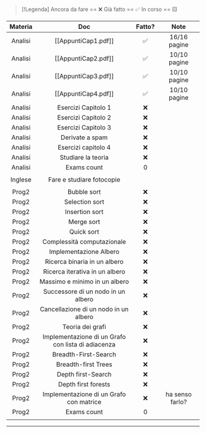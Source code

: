 	
> [!Legenda]
> Ancora da fare == ❌ 
> Già fatto == ✅
> In corso == 🟨
> 

| Materia |                          Doc                           | Fatto? |      Note       |
| :-----: | :----------------------------------------------------: | :----: | :-------------: |
| Analisi |                  [[AppuntiCap1.pdf]]                   |   ✅    |  16/16 pagine   |
| Analisi |                  [[AppuntiCap2.pdf]]                   |   ✅    |  10/10 pagine   |
| Analisi |                  [[AppuntiCap3.pdf]]                   |   ✅    |  10/10 pagine   |
| Analisi |                  [[AppuntiCap4.pdf]]                   |   ✅    |  10/10 pagine   |
| Analisi |                  Esercizi Capitolo 1                   |   ❌    |                 |
| Analisi |                  Esercizi Capitolo 2                   |   ❌    |                 |
| Analisi |                  Esercizi Capitolo 3                   |   ❌    |                 |
| Analisi |                    Derivate a spam                     |   ❌    |                 |
| Analisi |                  Esercizi capitolo 4                   |   ❌    |                 |
| Analisi |                   Studiare la teoria                   |   ❌    |                 |
| Analisi |                      Exams count                       |   0    |                 |
|         |                                                        |        |                 |
| Inglese |               Fare e studiare fotocopie                |        |                 |
|         |                                                        |        |                 |
|  Prog2  |                      Bubble sort                       |   ❌    |                 |
|  Prog2  |                     Selection sort                     |   ❌    |                 |
|  Prog2  |                     Insertion sort                     |   ❌    |                 |
|  Prog2  |                       Merge sort                       |   ❌    |                 |
|  Prog2  |                       Quick sort                       |   ❌    |                 |
|  Prog2  |               Complessità computazionale               |   ❌    |                 |
|  Prog2  |                 Implementazione Albero                 |   ❌    |                 |
|  Prog2  |              Ricerca binaria in un albero              |   ❌    |                 |
|  Prog2  |             Ricerca iterativa in un albero             |   ❌    |                 |
|  Prog2  |             Massimo e minimo in un albero              |   ❌    |                 |
|  Prog2  |           Successore di un nodo in un albero           |   ❌    |                 |
|  Prog2  |         Cancellazione di un nodo in un albero          |   ❌    |                 |
|  Prog2  |                    Teoria dei grafi                    |   ❌    |                 |
|  Prog2  | Implementazione di un Grafo <br>con lista di adiacenza |   ❌    |                 |
|  Prog2  |                  Breadth-First-Search                  |   ❌    |                 |
|  Prog2  |                  Breadth-first Trees                   |   ❌    |                 |
|  Prog2  |                   Depth first-Search                   |   ❌    |                 |
|  Prog2  |                  Depth first forests                   |   ❌    |                 |
|  Prog2  |      Implementazione di un Grafo <br>con matrice       |   ❌    | ha senso farlo? |
|  Prog2  |                      Exams count                       |   0    |                 |
|         |                                                        |        |                 |



---

